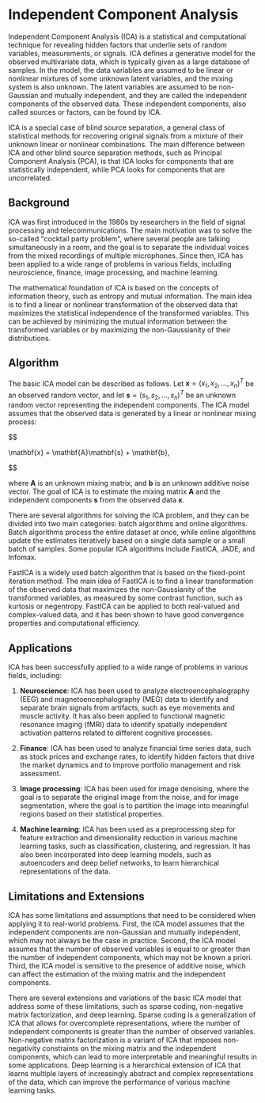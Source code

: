 # Independent Component Analysis

Independent Component Analysis (ICA) is a statistical and computational technique for revealing hidden factors that underlie sets of random variables, measurements, or signals. ICA defines a generative model for the observed multivariate data, which is typically given as a large database of samples. In the model, the data variables are assumed to be linear or nonlinear mixtures of some unknown latent variables, and the mixing system is also unknown. The latent variables are assumed to be non-Gaussian and mutually independent, and they are called the independent components of the observed data. These independent components, also called sources or factors, can be found by ICA.

ICA is a special case of blind source separation, a general class of statistical methods for recovering original signals from a mixture of their unknown linear or nonlinear combinations. The main difference between ICA and other blind source separation methods, such as Principal Component Analysis (PCA), is that ICA looks for components that are statistically independent, while PCA looks for components that are uncorrelated.

## Background

ICA was first introduced in the 1980s by researchers in the field of signal processing and telecommunications. The main motivation was to solve the so-called "cocktail party problem", where several people are talking simultaneously in a room, and the goal is to separate the individual voices from the mixed recordings of multiple microphones. Since then, ICA has been applied to a wide range of problems in various fields, including neuroscience, finance, image processing, and machine learning.

The mathematical foundation of ICA is based on the concepts of information theory, such as entropy and mutual information. The main idea is to find a linear or nonlinear transformation of the observed data that maximizes the statistical independence of the transformed variables. This can be achieved by minimizing the mutual information between the transformed variables or by maximizing the non-Gaussianity of their distributions.

## Algorithm

The basic ICA model can be described as follows. Let $\mathbf{x} = (x_1, x_2, \dots, x_n)^T$ be an observed random vector, and let $\mathbf{s} = (s_1, s_2, \dots, s_n)^T$ be an unknown random vector representing the independent components. The ICA model assumes that the observed data is generated by a linear or nonlinear mixing process:


$$

\mathbf{x} = \mathbf{A}\mathbf{s} + \mathbf{b},

$$


where $\mathbf{A}$ is an unknown mixing matrix, and $\mathbf{b}$ is an unknown additive noise vector. The goal of ICA is to estimate the mixing matrix $\mathbf{A}$ and the independent components $\mathbf{s}$ from the observed data $\mathbf{x}$.

There are several algorithms for solving the ICA problem, and they can be divided into two main categories: batch algorithms and online algorithms. Batch algorithms process the entire dataset at once, while online algorithms update the estimates iteratively based on a single data sample or a small batch of samples. Some popular ICA algorithms include FastICA, JADE, and Infomax.

FastICA is a widely used batch algorithm that is based on the fixed-point iteration method. The main idea of FastICA is to find a linear transformation of the observed data that maximizes the non-Gaussianity of the transformed variables, as measured by some contrast function, such as kurtosis or negentropy. FastICA can be applied to both real-valued and complex-valued data, and it has been shown to have good convergence properties and computational efficiency.

## Applications

ICA has been successfully applied to a wide range of problems in various fields, including:

1. **Neuroscience**: ICA has been used to analyze electroencephalography (EEG) and magnetoencephalography (MEG) data to identify and separate brain signals from artifacts, such as eye movements and muscle activity. It has also been applied to functional magnetic resonance imaging (fMRI) data to identify spatially independent activation patterns related to different cognitive processes.

2. **Finance**: ICA has been used to analyze financial time series data, such as stock prices and exchange rates, to identify hidden factors that drive the market dynamics and to improve portfolio management and risk assessment.

3. **Image processing**: ICA has been used for image denoising, where the goal is to separate the original image from the noise, and for image segmentation, where the goal is to partition the image into meaningful regions based on their statistical properties.

4. **Machine learning**: ICA has been used as a preprocessing step for feature extraction and dimensionality reduction in various machine learning tasks, such as classification, clustering, and regression. It has also been incorporated into deep learning models, such as autoencoders and deep belief networks, to learn hierarchical representations of the data.

## Limitations and Extensions

ICA has some limitations and assumptions that need to be considered when applying it to real-world problems. First, the ICA model assumes that the independent components are non-Gaussian and mutually independent, which may not always be the case in practice. Second, the ICA model assumes that the number of observed variables is equal to or greater than the number of independent components, which may not be known a priori. Third, the ICA model is sensitive to the presence of additive noise, which can affect the estimation of the mixing matrix and the independent components.

There are several extensions and variations of the basic ICA model that address some of these limitations, such as sparse coding, non-negative matrix factorization, and deep learning. Sparse coding is a generalization of ICA that allows for overcomplete representations, where the number of independent components is greater than the number of observed variables. Non-negative matrix factorization is a variant of ICA that imposes non-negativity constraints on the mixing matrix and the independent components, which can lead to more interpretable and meaningful results in some applications. Deep learning is a hierarchical extension of ICA that learns multiple layers of increasingly abstract and complex representations of the data, which can improve the performance of various machine learning tasks.
